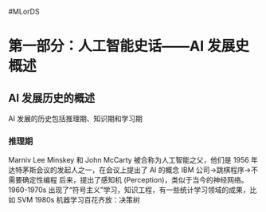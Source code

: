 #MLorDS 

# 第一部分：人工智能史话——AI 发展史概述

## AI 发展历史的概述
AI 发展的历史包括推理期、知识期和学习期
### 推理期
Marniv Lee Minskey 和 John McCarty 被合称为人工智能之父，他们是 1956 年达特茅斯会议的发起人之一，在会议上提出了 AI 的概念
IBM 公司->跳棋程序->不需要确定性编程
后来，提出了感知机 (Perception)，类似于当今的神经网络。
1960-1970s 出现了“符号主义”学习，知识工程，有一些统计学习领域的成果，比如 SVM
1980s 机器学习百花齐放：决策树
